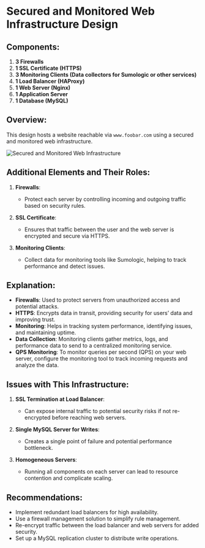 # Secured and Monitored Web Infrastructure Design

## Components:
1. **3 Firewalls**
2. **1 SSL Certificate (HTTPS)**
3. **3 Monitoring Clients (Data collectors for Sumologic or other services)**
4. **1 Load Balancer (HAProxy)**
5. **1 Web Server (Nginx)**
6. **1 Application Server**
7. **1 Database (MySQL)**

## Overview:
This design hosts a website reachable via `www.foobar.com` using a secured and monitored web infrastructure.

![Secured and Monitored Web Infrastructure](./secured_and_monitored_web_infrastructure.png)

## Additional Elements and Their Roles:
1. **Firewalls**:
   - Protect each server by controlling incoming and outgoing traffic based on security rules.

2. **SSL Certificate**:
   - Ensures that traffic between the user and the web server is encrypted and secure via HTTPS.

3. **Monitoring Clients**:
   - Collect data for monitoring tools like Sumologic, helping to track performance and detect issues.

## Explanation:
- **Firewalls**: Used to protect servers from unauthorized access and potential attacks.
- **HTTPS**: Encrypts data in transit, providing security for users’ data and improving trust.
- **Monitoring**: Helps in tracking system performance, identifying issues, and maintaining uptime.
- **Data Collection**: Monitoring clients gather metrics, logs, and performance data to send to a centralized monitoring service.
- **QPS Monitoring**: To monitor queries per second (QPS) on your web server, configure the monitoring tool to track incoming requests and analyze the data.

## Issues with This Infrastructure:
1. **SSL Termination at Load Balancer**:
   - Can expose internal traffic to potential security risks if not re-encrypted before reaching web servers.

2. **Single MySQL Server for Writes**:
   - Creates a single point of failure and potential performance bottleneck.

3. **Homogeneous Servers**:
   - Running all components on each server can lead to resource contention and complicate scaling.

## Recommendations:
- Implement redundant load balancers for high availability.
- Use a firewall management solution to simplify rule management.
- Re-encrypt traffic between the load balancer and web servers for added security.
- Set up a MySQL replication cluster to distribute write operations.


